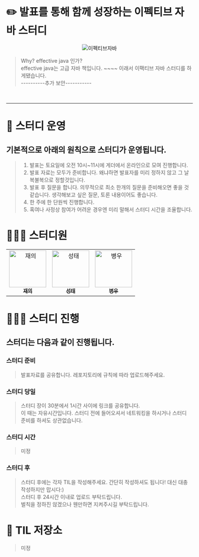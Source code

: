 # ✏️ 발표를 통해 함께 성장하는 이펙티브 자바 스터디 

<p align="center">
  <img src="https://github.com/In-houseStudyGroup/Effective-Java-Study/assets/77370682/209ff8b3-a9d4-46a2-a276-0b51f0cf73bb" alt="이펙티브자바" />
</p>

> Why? effective java 인가?<br>
> effective java는 고급 자바 책입니다. ~~~~ 이래서 이팩티브 자바 스터디를 하게됐습니다.<br>
> ----------추가 보안-----------<br>

<br>

---

# 🚀 스터디 운영

## 기본적으로 아래의 원칙으로 스터디가 운영됩니다.

> 1. 발표는 토요일에 오전 10시~11시에 게더에서 온라인으로 모여 진행합니다. 
> 2. 발표 자료는 모두가 준비합니다. 왜냐하면 발표자를 미리 정하지 않고 그 날 복불복으로 정할것입니다.
> 3. 발표 후 질문을 합니다. 의무적으로 최소 한개의 질문을 준비해오면 좋을 것 같습니다. 생각해보고 싶은 질문, 토론 내용이어도 좋습니다.
> 4. 한 주에 한 단원씩 진행합니다.
> 5. 혹여나 사정상 참여가 어려운 경우엔 미리 말해서 스터디 시간을 조율합니다.  

# 🙋🙋‍♀️ 스터디원

<table>
  <tr>
     <td align="center"><a href="https://github.com/Jaewui">
     <img src="https://avatars.githubusercontent.com/u/91453093?v=4" width="100px;" alt="재의"/>
     <br /><sub><b>재의</b></sub></a><br />
   </td>
    <td align="center"><a href="https://github.com/tjdxo1193">
    <img src="https://avatars.githubusercontent.com/u/28583697?v=4" width="100px;" alt="성태"/>
    <br /><sub><b>성태</b></sub></a><br />
    </td>
    <td align="center"><a href="https://github.com/4862abd">
    <img src="https://avatars.githubusercontent.com/u/77370682?v=4" width="100px;" alt="병우"/>
    <br /><sub><b>병우</b></sub></a><br />
    </td>
</tr>
</table>

# 🏃🏃‍♀️ 스터디 진행

## 스터디는 다음과 같이 진행됩니다.

### 스터디 준비

> 발표자료를 공유합니다. 레포지토리에 규칙에 따라 업로드해주세요.

### 스터디 당일

> 스터디 장이 30분에서 1시간 사이에 링크를 공유합니다.<br>
> 이 때는 자유시간입니다. 스터디 전에 들어오셔서 네트워킹을 하시거나 스터디 준비를 하셔도 상관없습니다.

### 스터디 시간

> 미정

### 스터디 후

> 스터디 후에는 각자 TIL을 작성해주세요. 간단히 작성하셔도 됩니다! 대신 대충 작성하지만 맙시다:)<br>
> 스터디 후 24시간 이내로 업로드 부탁드립니다.<br>
> 벌칙을 정하진 않겠으나 웬만하면 지켜주시길 부탁드립니다.<br>


# 🌟 TIL 저장소

> 미정
